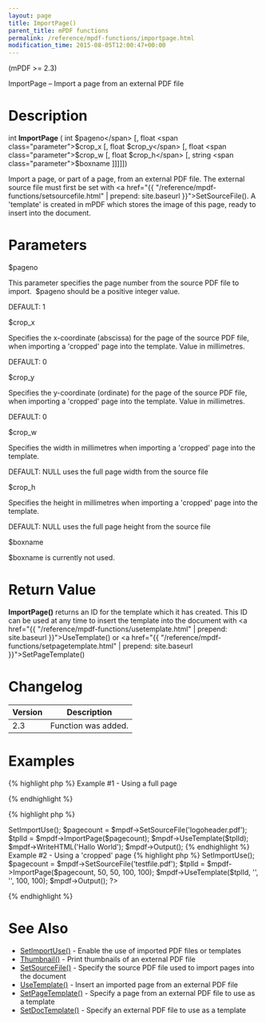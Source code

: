 ```yaml
---
layout: page
title: ImportPage()
parent_title: mPDF functions
permalink: /reference/mpdf-functions/importpage.html
modification_time: 2015-08-05T12:00:47+00:00
---
```


(mPDF >= 2.3)

ImportPage – Import a page from an external PDF file

# Description

int **ImportPage** ( int <span class="parameter">$pageno</span> [, float <span class="parameter">$crop_x</span> [, float <span class="parameter">$crop_y</span> [, float <span class="parameter">$crop_w</span> [, float <span class="parameter">$crop_h</span> [, string <span class="parameter">$boxname</span> ]]]]])

Import a page, or part of a page, from an external PDF file. The external source file must first be set with <a href="{{ "/reference/mpdf-functions/setsourcefile.html" | prepend: site.baseurl }}">SetSourceFile()</a>. A 'template' is created in mPDF which stores the image of this page, ready to insert into the document.

# Parameters

<span class="parameter">$pageno</span>

This parameter specifies the page number from the source PDF file to import.  <span class="parameter">$pageno</span> should be a positive integer value.

<span class="smallblock">DEFAULT</span>: 1

<span class="parameter">$crop_x</span>

Specifies the x-coordinate (abscissa) for the page of the source PDF file, when importing a 'cropped' page into the template. Value in millimetres.

<span class="smallblock">DEFAULT</span>: 0

<span class="parameter">$crop_y</span>

Specifies the y-coordinate (ordinate) for the page of the source PDF file, when importing a 'cropped' page into the template. Value in millimetres.

<span class="smallblock">DEFAULT</span>: 0

<span class="parameter">$crop_w</span>

Specifies the width in millimetres when importing a 'cropped' page into the template.

<span class="smallblock">DEFAULT</span>: <span class="smallblock">NULL</span> uses the full page width from the source file

<span class="parameter">$crop_h</span>

Specifies the height in millimetres when importing a 'cropped' page into the template.

<span class="smallblock">DEFAULT</span>: <span class="smallblock">NULL</span> uses the full page height from the source file

<span class="parameter">$boxname</span>

<span class="parameter">$boxname</span> is currently not used.

# Return Value

**ImportPage()** returns an ID for the template which it has created. This ID can be used at any time to insert the template into the document with <a href="{{ "/reference/mpdf-functions/usetemplate.html" | prepend: site.baseurl }}">UseTemplate()</a> or <a href="{{ "/reference/mpdf-functions/setpagetemplate.html" | prepend: site.baseurl }}">SetPageTemplate()</a>

# Changelog

<table class="table"> <thead>
<tr> <th>Version</th><th>Description</th> </tr>
</thead> <tbody>
<tr>
<td>2.3</td>
<td>Function was added.</td>
</tr>
</tbody> </table>

# Examples

{% highlight php %}
Example #1 - Using a full page

{% endhighlight %}

{% highlight php %}
<?php

// Require composer autoload
require_once __DIR__ . '/vendor/autoload.php';

$mpdf = new mPDF();

$mpdf->SetImportUse();

$pagecount = $mpdf->SetSourceFile('logoheader.pdf');

$tplId = $mpdf->ImportPage($pagecount);

$mpdf->UseTemplate($tplId);

$mpdf->WriteHTML('Hallo World');

$mpdf->Output();
{% endhighlight %}

Example #2 - Using a 'cropped' page

{% highlight php %}
<?php

// Require composer autoload
require_once __DIR__ . '/vendor/autoload.php';

$mpdf = new mPDF();

$mpdf->SetImportUse();

$pagecount = $mpdf->SetSourceFile('testfile.pdf');

$tplId = $mpdf->ImportPage($pagecount, 50, 50, 100, 100);

$mpdf->UseTemplate($tplId, '', '', 100, 100);

$mpdf->Output();

?>
{% endhighlight %}

# See Also

<ul>
<li><a href="{{ "/reference/mpdf-functions/setimportuse.html" | prepend: site.baseurl }}">SetImportUse()</a> - Enable the use of imported PDF files or templates</li>
<li><a href="{{ "/reference/mpdf-functions/thumbnail.html" | prepend: site.baseurl }}">Thumbnail()</a> - Print thumbnails of an external PDF file</li>
<li><a href="{{ "/reference/mpdf-functions/setsourcefile.html" | prepend: site.baseurl }}">SetSourceFile()</a> - Specify the source PDF file used to import pages into the document</li>
<li><a href="{{ "/reference/mpdf-functions/usetemplate.html" | prepend: site.baseurl }}">UseTemplate()</a> - Insert an imported page from an external PDF file</li>
<li><a href="{{ "/reference/mpdf-functions/setpagetemplate.html" | prepend: site.baseurl }}">SetPageTemplate()</a> - Specify a page from an external PDF file to use as a template</li>
<li><a href="{{ "/reference/mpdf-functions/setdoctemplate.html" | prepend: site.baseurl }}">SetDocTemplate()</a> - Specify an external PDF file to use as a template</li>
</ul>

